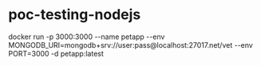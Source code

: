 # poc-testing-nodejs

docker run -p 3000:3000 --name petapp --env MONGODB_URI=mongodb+srv://user:pass@localhost:27017.net/vet --env PORT=3000 -d petapp:latest
